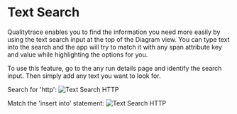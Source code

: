 # Text Search

Qualitytrace enables you to find the information you need more easily by using the text search input at the top of the Diagram view.
You can type text into the search and the app will try to match it with any span attribute key and value while highlighting the options for you.

To use this feature, go to the any run details page and identify the search input.
Then simply add any text you want to look for.

Search for 'http':
![Text Search HTTP](img/text-search-http.png)

Match the 'insert into' statement:
![Text Search HTTP](img/text-search-database.png)